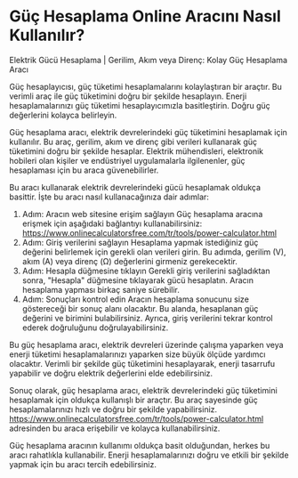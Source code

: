 Güç Hesaplama Online Aracını Nasıl Kullanılır?
==============================================

Elektrik Gücü Hesaplama | Gerilim, Akım veya Direnç: Kolay Güç Hesaplama Aracı

Güç hesaplayıcısı, güç tüketimi hesaplamalarını kolaylaştıran bir araçtır. Bu verimli araç ile güç tüketimini doğru bir şekilde hesaplayın. Enerji hesaplamalarınızı güç tüketimi hesaplayıcımızla basitleştirin. Doğru güç değerlerini kolayca belirleyin.

Güç hesaplama aracı, elektrik devrelerindeki güç tüketimini hesaplamak için kullanılır. Bu araç, gerilim, akım ve direnç gibi verileri kullanarak güç tüketimini doğru bir şekilde hesaplar. Elektrik mühendisleri, elektronik hobileri olan kişiler ve endüstriyel uygulamalarla ilgilenenler, güç hesaplaması için bu araca güvenebilirler.

Bu aracı kullanarak elektrik devrelerindeki gücü hesaplamak oldukça basittir. İşte bu aracı nasıl kullanacağınıza dair adımlar:

1. Adım: Aracın web sitesine erişim sağlayın Güç hesaplama aracına erişmek için aşağıdaki bağlantıyı kullanabilirsiniz: <https://www.onlinecalculatorsfree.com/tr/tools/power-calculator.html>
2. Adım: Giriş verilerini sağlayın Hesaplama yapmak istediğiniz güç değerini belirlemek için gerekli olan verileri girin. Bu adımda, gerilim (V), akım (A) veya direnç (Ω) değerlerini girmeniz gerekecektir.
3. Adım: Hesapla düğmesine tıklayın Gerekli giriş verilerini sağladıktan sonra, "Hesapla" düğmesine tıklayarak gücü hesaplatın. Aracın hesaplama yapması birkaç saniye sürebilir.
4. Adım: Sonuçları kontrol edin Aracın hesaplama sonucunu size göstereceği bir sonuç alanı olacaktır. Bu alanda, hesaplanan güç değerini ve birimini bulabilirsiniz. Ayrıca, giriş verilerini tekrar kontrol ederek doğruluğunu doğrulayabilirsiniz.

Bu güç hesaplama aracı, elektrik devreleri üzerinde çalışma yaparken veya enerji tüketimi hesaplamalarınızı yaparken size büyük ölçüde yardımcı olacaktır. Verimli bir şekilde güç tüketimini hesaplayarak, enerji tasarrufu yapabilir ve doğru elektrik değerlerini elde edebilirsiniz.

Sonuç olarak, güç hesaplama aracı, elektrik devrelerindeki güç tüketimini hesaplamak için oldukça kullanışlı bir araçtır. Bu araç sayesinde güç hesaplamalarınızı hızlı ve doğru bir şekilde yapabilirsiniz. <https://www.onlinecalculatorsfree.com/tr/tools/power-calculator.html> adresinden bu araca erişebilir ve kolayca kullanabilirsiniz.

Güç hesaplama aracının kullanımı oldukça basit olduğundan, herkes bu aracı rahatlıkla kullanabilir. Enerji hesaplamalarınızı doğru ve etkili bir şekilde yapmak için bu aracı tercih edebilirsiniz.
